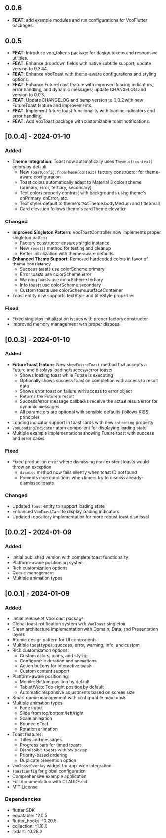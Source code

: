## 0.0.6

 - **FEAT**: add example modules and run configurations for VooFlutter packages.

## 0.0.5

 - **FEAT**: Introduce voo_tokens package for design tokens and responsive utilities.
 - **FEAT**: Enhance dropdown fields with native subtitle support; update version to 0.3.44.
 - **FEAT**: Enhance VooToast with theme-aware configurations and styling options.
 - **FEAT**: Enhance FutureToast feature with improved loading indicators, error handling, and dynamic messages; update CHANGELOG and version to 0.0.3.
 - **FEAT**: Update CHANGELOG and bump version to 0.0.2 with new FutureToast feature and improvements.
 - **FEAT**: Implement future toast functionality with loading indicators and error handling.
 - **FEAT**: Add VooToast package with customizable toast notifications.

## [0.0.4] - 2024-01-10

### Added
- **Theme Integration**: Toast now automatically uses `Theme.of(context)` colors by default
  - New `ToastConfig.fromTheme(context)` factory constructor for theme-aware configuration
  - Toast colors automatically adapt to Material 3 color scheme (primary, error, tertiary, secondary)
  - Text colors properly contrast with backgrounds using theme's onPrimary, onError, etc.
  - Text styles default to theme's textTheme.bodyMedium and titleSmall
  - Card elevation follows theme's cardTheme.elevation

### Changed
- **Improved Singleton Pattern**: VooToastController now implements proper singleton pattern
  - Factory constructor ensures single instance
  - New `reset()` method for testing and cleanup
  - Better initialization with theme-aware defaults
- **Enhanced Theme Support**: Removed hardcoded colors in favor of theme consistency
  - Success toasts use colorScheme.primary
  - Error toasts use colorScheme.error  
  - Warning toasts use colorScheme.tertiary
  - Info toasts use colorScheme.secondary
  - Custom toasts use colorScheme.surfaceContainer
- Toast entity now supports textStyle and titleStyle properties

### Fixed
- Fixed singleton initialization issues with proper factory constructor
- Improved memory management with proper disposal

## [0.0.3] - 2024-01-10

### Added
- **FutureToast feature**: New `showFutureToast` method that accepts a Future and displays loading/success/error toasts
  - Shows loading toast while Future is executing
  - Optionally shows success toast on completion with access to result data
  - Shows error toast on failure with access to error object
  - Returns the Future's result
  - Success/error message callbacks receive the actual result/error for dynamic messages
  - All parameters are optional with sensible defaults (follows KISS principle)
- Loading indicator support in toast cards with new `isLoading` property
- `VooLoadingIndicator` atom component for displaying loading state
- Multiple example implementations showing Future toast with success and error cases

### Fixed
- Fixed production error where dismissing non-existent toasts would throw an exception
  - `dismiss` method now fails silently when toast ID not found
  - Prevents race conditions when timers try to dismiss already-dismissed toasts

### Changed
- Updated `Toast` entity to support loading state
- Enhanced `VooToastCard` to display loading indicators
- Updated repository implementation for more robust toast dismissal

## [0.0.2] - 2024-01-09

### Added
- Initial published version with complete toast functionality
- Platform-aware positioning system
- Rich customization options
- Queue management
- Multiple animation types

## [0.0.1] - 2024-01-09

### Added
- Initial release of VooToast package
- Global toast notification system with `VooToast` singleton
- Clean architecture implementation with Domain, Data, and Presentation layers
- Atomic design pattern for UI components
- Multiple toast types: success, error, warning, info, and custom
- Rich customization options:
  - Custom colors, icons, and styling
  - Configurable duration and animations
  - Action buttons for interactive toasts
  - Custom content support
- Platform-aware positioning:
  - Mobile: Bottom position by default
  - Tablet/Web: Top-right position by default
  - Automatic responsive adjustments based on screen size
- Smart queue management with configurable max toasts
- Multiple animation types:
  - Fade in/out
  - Slide from top/bottom/left/right
  - Scale animation
  - Bounce effect
  - Rotation animation
- Toast features:
  - Titles and messages
  - Progress bars for timed toasts
  - Dismissible toasts with swipe/tap
  - Priority-based ordering
  - Duplicate prevention option
- `VooToastOverlay` widget for app-wide integration
- `ToastConfig` for global configuration
- Comprehensive example application
- Full documentation with CLAUDE.md
- MIT License

### Dependencies
- flutter SDK
- equatable: ^2.0.5
- flutter_hooks: ^0.20.5
- collection: ^1.18.0
- rxdart: ^0.28.0